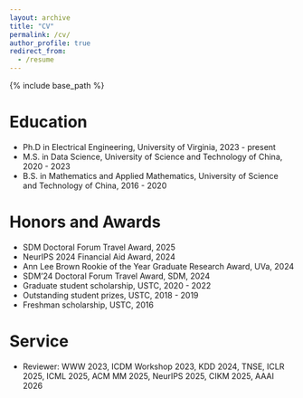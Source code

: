 ```yaml
---
layout: archive
title: "CV"
permalink: /cv/
author_profile: true
redirect_from:
  - /resume
---
```


{% include base_path %}

Education
======
* Ph.D in Electrical Engineering, University of Virginia, 2023 - present
* M.S. in Data Science, University of Science and Technology of China, 2020 - 2023
* B.S. in Mathematics and Applied Mathematics, University of Science and Technology of China, 2016 - 2020

Honors and Awards
======
* SDM Doctoral Forum Travel Award, 2025
* NeurIPS 2024 Financial Aid Award, 2024
* Ann Lee Brown Rookie of the Year Graduate Research Award, UVa, 2024
* SDM’24 Doctoral Forum Travel Award, SDM, 2024
* Graduate student scholarship, USTC, 2020 - 2022
* Outstanding student prizes, USTC, 2018 - 2019
* Freshman scholarship, USTC, 2016
  
  
Service
======
* Reviewer: WWW 2023, ICDM Workshop 2023, KDD 2024, TNSE, ICLR 2025, ICML 2025, ACM MM 2025, NeurIPS 2025, CIKM 2025, AAAI 2026
